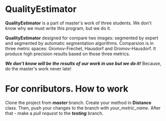 # QualityEstimator
**QualityEstimator** is a part of master's work of three students. We don't know why we must write this program, but we do it.

**QualityEstimator** designed for compare two images: segmented by expert and segmented by automatic segmentation algorithms.
Comparsion is in three metric spaces: Gromov-Frechet, Hausdorf and Gromov-Hausdorf. It produce high precision results based
on those three metrics.

***We don't know will be the results of our work in use but we do it!*** Because, do the master's work never late!

# For conributors. How to work
Clone the project from ***master*** branch. Create your method in **Distance** class. Then, push your changes to the branch with *your_metric_name*. After that - make a *pull request* to the ***testing*** branch.
